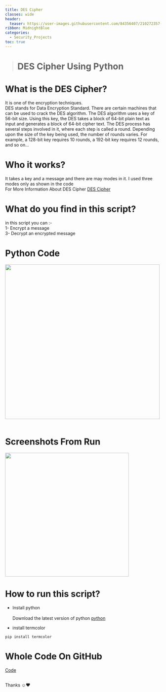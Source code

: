 ```yaml
---
title: DES Cipher
classes: wide
header:
  teaser: https://user-images.githubusercontent.com/84356407/210272357-231dd9a6-65ba-43ba-a762-8630fc26fd82.jpg
ribbon: MidnightBlue
categories:
  - Security_Projects
toc: true
---
```


> # DES Cipher Using Python

# What is the DES Cipher?

It is one of the encryption techniques.<br>
DES stands for Data Encryption Standard. There are certain machines that can be used to crack the DES algorithm. The DES algorithm uses a key of 56-bit size. Using this key, the DES takes a block of 64-bit plain text as input and generates a block of 64-bit cipher text.
The DES process has several steps involved in it, where each step is called a round. Depending upon the size of the key being used, the number of rounds varies. For example, a 128-bit key requires 10 rounds, a 192-bit key requires 12 rounds, and so on...<br>

# Who it works?
It takes a key and a message and there are may modes in it. I used three modes only as shown in the code<br>
For More Information About DES Cipher [DES Cipher](https://www.geeksforgeeks.org/data-encryption-standard-des-set-1/)

# What do you find in this script?
in this script you can :- <br>
1- Encrypt a message <br>
3- Decrypt an encrypted message<br> 

# Python Code
<img src="https://user-images.githubusercontent.com/84356407/210272316-5ac092c7-c98f-4eaf-8744-10d8996447cf.png" width="500"><br><br>

# Screenshots  From Run 
<img src="https://user-images.githubusercontent.com/84356407/210272294-cfb24dbc-6d5d-49e7-8e88-3d6761a1611e.png" width="400"><br>


# How to run this script?
- Install python<br><br>
Download the latest version of python [python](https://www.python.org/downloads/)<br>

- install termcolor
```
pip install termcolor
```

# Whole Code On GitHub 
[Code](https://github.com/HusseinAdel7/DES_Cipher)<br><br>

Thanks ☺♥

